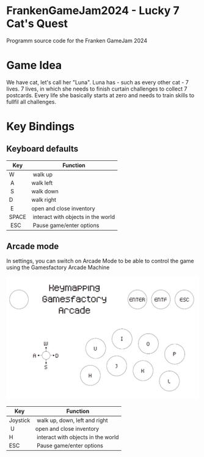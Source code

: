 # FrankenGameJam2024 - Lucky 7 Cat's Quest
Programm source code for the Franken GameJam 2024

# Game Idea

We have cat, let's call her "Luna". Luna has - such as every other cat - 7 lives. 7 lives, in which she needs to finish curtain challenges to collect 7 postcards. Every life she basically starts at zero and needs to train skills to fullfil all challenges.

# Key Bindings

## Keyboard defaults

| Key | Function |
|-|-|
| W | walk up |
| A | walk left |
| S | walk down |
| D | walk right |
| E | open and close inventory |
| SPACE | interact with objects in the world |
| ESC | Pause game/enter options |

## Arcade mode

In settings, you can switch on Arcade Mode to be able to control the game using the Gamesfactory Arcade Machine

![Arcade key bindings](docs/assets/imgs/arcade_bindings.jpeg)

| Key | Function |
|-|-|
| Joystick | walk up, down, left and right |
| U | open and close inventory |
| H | interact with objects in the world |
| ESC | Pause game/enter options |
